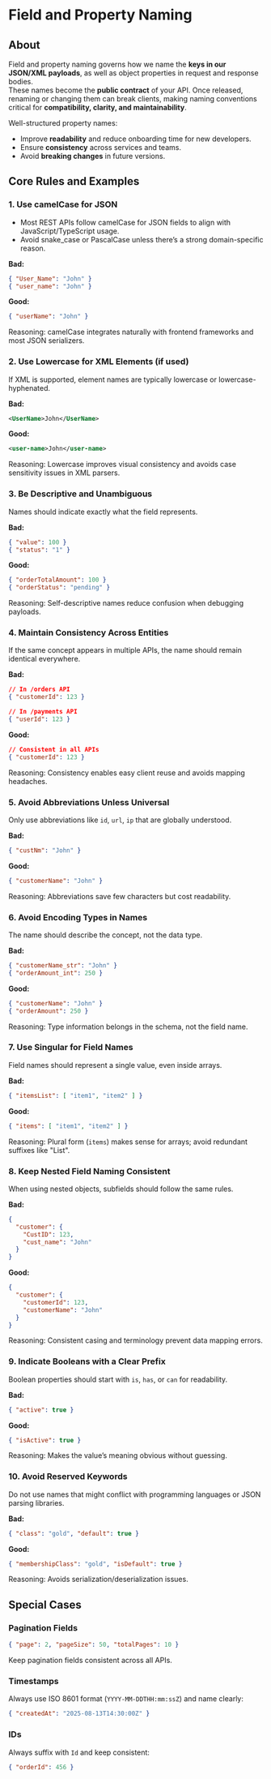 # Field and Property Naming

## **About**

Field and property naming governs how we name the **keys in our JSON/XML payloads**, as well as object properties in request and response bodies.\
These names become the **public contract** of your API. Once released, renaming or changing them can break clients, making naming conventions critical for **compatibility, clarity, and maintainability**.

Well-structured property names:

* Improve **readability** and reduce onboarding time for new developers.
* Ensure **consistency** across services and teams.
* Avoid **breaking changes** in future versions.

## **Core Rules and Examples**

### **1. Use camelCase for JSON**

* Most REST APIs follow camelCase for JSON fields to align with JavaScript/TypeScript usage.
* Avoid snake\_case or PascalCase unless there’s a strong domain-specific reason.

**Bad:**

```json
{ "User_Name": "John" }
{ "user_name": "John" }
```

**Good:**

```json
{ "userName": "John" }
```

Reasoning: camelCase integrates naturally with frontend frameworks and most JSON serializers.

### **2. Use Lowercase for XML Elements (if used)**

If XML is supported, element names are typically lowercase or lowercase-hyphenated.

**Bad:**

```xml
<UserName>John</UserName>
```

**Good:**

```xml
<user-name>John</user-name>
```

Reasoning: Lowercase improves visual consistency and avoids case sensitivity issues in XML parsers.

### **3. Be Descriptive and Unambiguous**

Names should indicate exactly what the field represents.

**Bad:**

```json
{ "value": 100 }
{ "status": "1" }
```

**Good:**

```json
{ "orderTotalAmount": 100 }
{ "orderStatus": "pending" }
```

Reasoning: Self-descriptive names reduce confusion when debugging payloads.

### **4. Maintain Consistency Across Entities**

If the same concept appears in multiple APIs, the name should remain identical everywhere.

**Bad:**

```json
// In /orders API
{ "customerId": 123 }

// In /payments API
{ "userId": 123 }
```

**Good:**

```json
// Consistent in all APIs
{ "customerId": 123 }
```

Reasoning: Consistency enables easy client reuse and avoids mapping headaches.

### **5. Avoid Abbreviations Unless Universal**

Only use abbreviations like `id`, `url`, `ip` that are globally understood.

**Bad:**

```json
{ "custNm": "John" }
```

**Good:**

```json
{ "customerName": "John" }
```

Reasoning: Abbreviations save few characters but cost readability.

### **6. Avoid Encoding Types in Names**

The name should describe the concept, not the data type.

**Bad:**

```json
{ "customerName_str": "John" }
{ "orderAmount_int": 250 }
```

**Good:**

```json
{ "customerName": "John" }
{ "orderAmount": 250 }
```

Reasoning: Type information belongs in the schema, not the field name.

### **7. Use Singular for Field Names**

Field names should represent a single value, even inside arrays.

**Bad:**

```json
{ "itemsList": [ "item1", "item2" ] }
```

**Good:**

```json
{ "items": [ "item1", "item2" ] }
```

Reasoning: Plural form (`items`) makes sense for arrays; avoid redundant suffixes like "List".

### **8. Keep Nested Field Naming Consistent**

When using nested objects, subfields should follow the same rules.

**Bad:**

```json
{
  "customer": {
    "CustID": 123,
    "cust_name": "John"
  }
}
```

**Good:**

```json
{
  "customer": {
    "customerId": 123,
    "customerName": "John"
  }
}
```

Reasoning: Consistent casing and terminology prevent data mapping errors.

### **9. Indicate Booleans with a Clear Prefix**

Boolean properties should start with `is`, `has`, or `can` for readability.

**Bad:**

```json
{ "active": true }
```

**Good:**

```json
{ "isActive": true }
```

Reasoning: Makes the value’s meaning obvious without guessing.

### **10. Avoid Reserved Keywords**

Do not use names that might conflict with programming languages or JSON parsing libraries.

**Bad:**

```json
{ "class": "gold", "default": true }
```

**Good:**

```json
{ "membershipClass": "gold", "isDefault": true }
```

Reasoning: Avoids serialization/deserialization issues.

## **Special Cases**

### **Pagination Fields**

```json
{ "page": 2, "pageSize": 50, "totalPages": 10 }
```

Keep pagination fields consistent across all APIs.

### **Timestamps**

Always use ISO 8601 format (`YYYY-MM-DDTHH:mm:ssZ`) and name clearly:

```json
{ "createdAt": "2025-08-13T14:30:00Z" }
```

### **IDs**

Always suffix with `Id` and keep consistent:

```json
{ "orderId": 456 }
```

